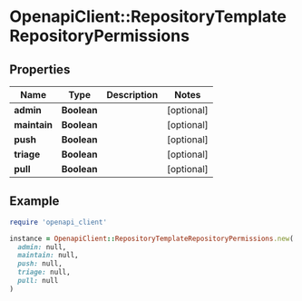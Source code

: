 # OpenapiClient::RepositoryTemplateRepositoryPermissions

## Properties

| Name | Type | Description | Notes |
| ---- | ---- | ----------- | ----- |
| **admin** | **Boolean** |  | [optional] |
| **maintain** | **Boolean** |  | [optional] |
| **push** | **Boolean** |  | [optional] |
| **triage** | **Boolean** |  | [optional] |
| **pull** | **Boolean** |  | [optional] |

## Example

```ruby
require 'openapi_client'

instance = OpenapiClient::RepositoryTemplateRepositoryPermissions.new(
  admin: null,
  maintain: null,
  push: null,
  triage: null,
  pull: null
)
```

